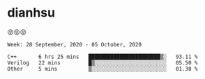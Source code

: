 
# dianhsu

:stuck_out_tongue_winking_eye::stuck_out_tongue_winking_eye::stuck_out_tongue_winking_eye:

<!--START_SECTION:waka-->
```text
Week: 28 September, 2020 - 05 October, 2020

C++       6 hrs 25 mins   ███████████████████████▒░   93.11 % 
Verilog   22 mins         █▒░░░░░░░░░░░░░░░░░░░░░░░   05.50 % 
Other     5 mins          ▒░░░░░░░░░░░░░░░░░░░░░░░░   01.38 % 
```
<!--END_SECTION:waka-->
